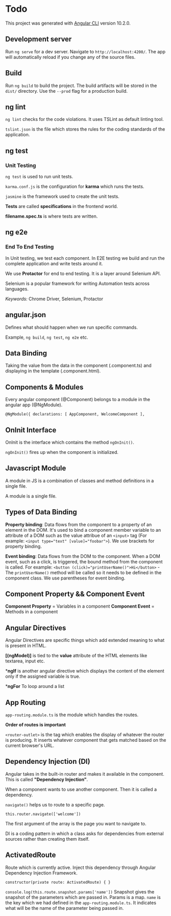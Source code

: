 # Todo

This project was generated with [Angular CLI](https://github.com/angular/angular-cli) version 10.2.0.

## Development server

Run `ng serve` for a dev server. Navigate to `http://localhost:4200/`. The app will automatically reload if you change any of the source files.

## Build

Run `ng build` to build the project. The build artifacts will be stored in the `dist/` directory. Use the `--prod` flag for a production build.

## ng lint

`ng lint` checks for the code violations. It uses TSLint as default linting tool.

`tslint.json` is the file which stores the rules for the coding standards of the application.

## ng test
### Unit Testing

`ng test` is used to run unit tests.

`karma.conf.js` is the configuration for **karma** which runs the tests.

`jasmine` is the framework used to create the unit tests.

**Tests** are called **specifications** in the frontend world.

**filename.spec.ts** is where tests are written.

## ng e2e
### End To End Testing

In Unit testing, we test each component. In E2E testing we build and run the complete application and write tests around it.

We use **Protactor** for end to end testing. It is a layer around Selenium API. 

Selenium is a popular framework for writing Automation tests across languages.

_Keywords:_ Chrome Driver, Selenium, Protactor

## angular.json

Defines what should happen when we run specific commands.

Example, `ng build`, `ng test`, `ng e2e` etc.

## Data Binding

Taking the value from the data in the component (.component.ts) and displaying in the template (.component.html).

## Components & Modules

Every angular component (@Component) belongs to a module in the angular app (@NgModule).

`@NgModule({
  declarations: [
    AppComponent,
    WelcomeComponent
  ],`

## OnInit Interface

OnInit is the interface which contains the method `ngOnInit()`.

`ngOnInit()` fires up when the component is initialized.

## Javascript Module

A module in JS is a combination of classes and method definitions in a single file.

A module is a single file.

## Types of Data Binding

**Property binding**: Data flows from the component to a property of an element in the DOM. It's used to bind a component member variable to an attribute of a DOM such as the value attribue of an `<input>` tag (For example: `<input type="text" [value]="foobar">`). We use brackets for property binding.

**Event binding**: Data flows from the DOM to the component. When a DOM event, such as a click, is triggered, the bound method from the component is called. For example: `<button (click)="printUserName()">Hi</button>` - The `printUserName()` method will be called so it needs to be defined in the component class. We use parentheses for event binding.

## Component Property && Component Event

**Component Property** = Variables in a component
**Component Event** = Methods in a component

## Angular Directives

Angular Directives are specific things which add extended meaning to what is present in HTML. 

**[(ngModel)]** is tied to the **value** attribute of the HTML elements like textarea, input etc.

***ngIf** is another angular directive which displays the content of the element only if the assigned variable is true.

***ngFor** To loop around a list

## App Routing
`app-routing.module.ts` is the module which handles the routes.

**Order of routes is important**

`<router-outlet>` is the tag which enables the display of whatever the router is producing. It inserts whatever component that gets matched based on the current browser's URL.

## Dependency Injection (DI)

Angular takes in the built-in router and makes it available in the component. This is called **"Dependency Injection"**.

When a component wants to use another component. Then it is called a dependency.

`navigate()` helps us to route to a specific page. 

`this.router.navigate(['welcome'])`

The first argument of the array is the page you want to navigate to.

DI is a coding pattern in which a class asks for dependencies from external sources rather than creating them itself.

## ActivatedRoute

Route which is currently active. Inject this dependency through Angular Dependency Injection Framework.

```constructor(private route: ActivatedRoute) { }```

```console.log(this.route.snapshot.params['name'])```
Snapshot gives the snapshot of the parameters which are passed in.
Params is a map. `name` is the key which we had defined in the `app-routing.module.ts`. It indicates what will be the name of the parameter being passed in.

